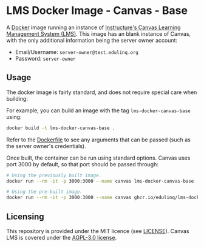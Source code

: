 # LMS Docker Image - Canvas - Base

A [Docker](https://en.wikipedia.org/wiki/Docker_(software)) image running an instance of
[Instructure's Canvas Learning Management System (LMS)](https://en.wikipedia.org/wiki/Instructure).
This image has an blank instance of Canvas,
with the only additional information being the server owner account:
 - Email/Username: `server-owner@test.edulinq.org`
 - Password: `server-owner`

## Usage

The docker image is fairly standard, and does not require special care when building:

For example, you can build an image with the tag `lms-docker-canvas-base` using:
```sh
docker build -t lms-docker-canvas-base .
```

Refer to the [Dockerfile](./Dockerfile) to see any arguments that can be passed
(such as the server owner's credentials).

Once built, the container can be run using standard options.
Canvas uses port 3000 by default, so that port should be passed through:
```sh
# Using the previously built image.
docker run --rm -it -p 3000:3000 --name canvas lms-docker-canvas-base

# Using the pre-built image.
docker run --rm -it -p 3000:3000 --name canvas ghcr.io/edulinq/lms-docker-canvas-base
```

## Licensing

This repository is provided under the MIT licence (see [LICENSE](./LICENSE)).
Canvas LMS is covered under the [AGPL-3.0 license](https://github.com/instructure/canvas-lms/blob/master/LICENSE).
